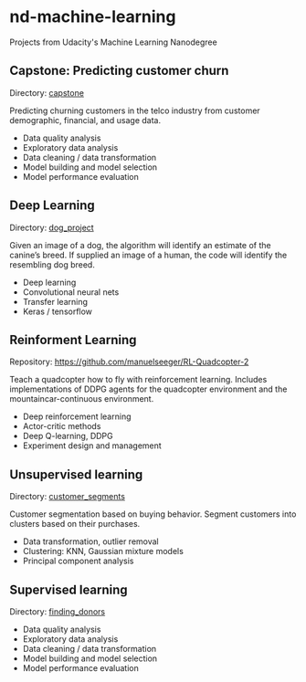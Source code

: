 # nd-machine-learning
Projects from Udacity's Machine Learning Nanodegree

## Capstone: Predicting customer churn
Directory: [capstone](capstone)

Predicting churning customers in the telco industry from customer demographic, financial, and usage data.
* Data quality analysis
* Exploratory data analysis
* Data cleaning / data transformation
* Model building and model selection
* Model performance evaluation 

## Deep Learning
Directory: [dog_project](dog_project)

Given an image of a dog, the algorithm will identify an estimate of the canine’s breed. If supplied an image of a human, the code will identify the resembling dog breed.
* Deep learning
* Convolutional neural nets
* Transfer learning
* Keras / tensorflow

## Reinforment Learning
Repository: https://github.com/manuelseeger/RL-Quadcopter-2

Teach a quadcopter how to fly with reinforcement learning. Includes implementations of DDPG agents for the quadcopter environment and the mountaincar-continuous environment.   
* Deep reinforcement learning
* Actor-critic methods
* Deep Q-learning, DDPG
* Experiment design and management

## Unsupervised learning
Directory: [customer_segments](customer_segments)

Customer segmentation based on buying behavior. Segment customers into clusters based on their purchases.
* Data transformation, outlier removal 
* Clustering: KNN, Gaussian mixture models
* Principal component analysis

## Supervised learning
Directory: [finding_donors](finding_donors)

* Data quality analysis
* Exploratory data analysis
* Data cleaning / data transformation
* Model building and model selection
* Model performance evaluation 